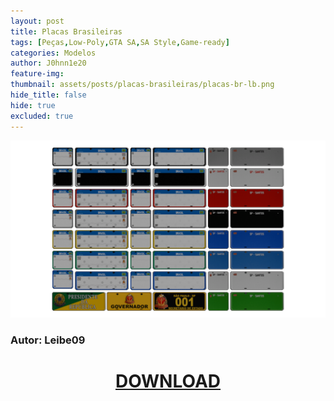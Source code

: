 ```yaml
---
layout: post
title: Placas Brasileiras
tags: [Peças,Low-Poly,GTA SA,SA Style,Game-ready]
categories: Modelos
author: J0hnn1e20
feature-img:
thumbnail: assets/posts/placas-brasileiras/placas-br-lb.png
hide_title: false
hide: true
excluded: true
---
```

![Placas Brasileiras](/assets/posts/placas-brasileiras/placas-br-lb.png)

### Autor: Leibe09

<h1 style="text-align: center; color: white;">
    <a href="/assets/posts/placas-brasileiras/Placas-Brasileiras.zip" download>DOWNLOAD</a>
<h1>
